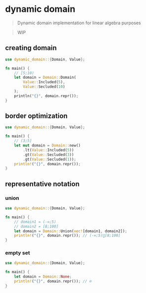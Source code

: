 # dynamic domain

> Dynamic domain implementation for linear algebra purposes

> WIP

## creating domain

```rust
use dynamic_domain::{Domain, Value};

fn main() {
    // [5;10)
    let domain = Domain::Domain(
        Value::Included(5),
        Value::Secluded(10)
    );
    println("{}", domain.repr());
}
```

## border optimization

```rust
use dynamic_domain::{Domain, Value};

fn main() {
    // (3;5]
    let mut domain = Domain::new()
        .lt(Value::Included(5))
        .gt(Value::Secluded(3))
        .gt(Value::Secluded(1));
    println!("{}", domain.repr());
}
```

## representative notation

### union
```rust
use dynamic_domain::{Domain, Value};

fn main() {
    // domain1 = (-∞;5)
    // domain2 = [8;100]
    let domain = Domain::Union(vec![domain1, domain2]);
    println!("{}", domain.repr()); // (-∞;5)⋃[8;100]
}
```

### empty set

```rust
use dynamic_domain::{Domain, Value};

fn main() {
    let domain = Domain::None;
    println!("{}", domain.repr()); // ∅
}
```
